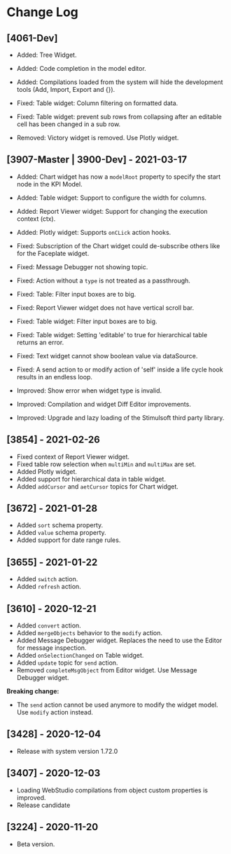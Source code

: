# Change Log

## [4061-Dev]

- Added: Tree Widget.
- Added: Code completion in the model editor.
- Added: Compilations loaded from the system will hide the development tools (Add, Import, Export and {}).
  
- Fixed: Table widget: Column filtering on formatted data.
- Fixed: Table widget: prevent sub rows from collapsing after an editable cell has been changed in a sub row.

- Removed: Victory widget is removed. Use Plotly widget.

## [3907-Master | 3900-Dev] - 2021-03-17

- Added: Chart widget has now a `modelRoot` property to specify the start node in the KPI Model.
- Added: Table widget: Support to configure the width for columns.
- Added: Report Viewer widget: Support for changing the execution context (ctx).
- Added: Plotly widget: Supports `onCLick` action hooks.

- Fixed: Subscription of the Chart widget could de-subscribe others like for the Faceplate widget.
- Fixed: Message Debugger not showing topic.
- Fixed: Action without a `type` is not treated as a passthrough.
- Fixed: Table: Filter input boxes are to big.
- Fixed: Report Viewer widget does not have vertical scroll bar.
- Fixed: Table widget: Filter input boxes are to big.
- Fixed: Table widget: Setting 'editable' to true for hierarchical table returns an error.
- Fixed: Text widget cannot show boolean value via dataSource.
- Fixed: A send action to or modify action of 'self' inside a life cycle hook results in an endless loop.

- Improved: Show error when widget type is invalid.
- Improved: Compilation and widget Diff Editor improvements.
- Improved: Upgrade and lazy loading of the Stimulsoft third party library.

## [3854] - 2021-02-26

- Fixed context of Report Viewer widget.
- Fixed table row selection when `multiMin` and `multiMax` are set.
- Added Plotly widget.
- Added support for hierarchical data in table widget.
- Added `addCursor` and `aetCursor` topics for Chart widget.

## [3672] - 2021-01-28

- Added `sort` schema property.
- Added `value` schema property.
- Added support for date range rules.

## [3655] - 2021-01-22

- Added `switch` action.
- Added `refresh` action.

## [3610] - 2020-12-21

- Added `convert` action.
- Added `mergeObjects` behavior to the `modify` action.
- Added Message Debugger widget. Replaces the need to use the Editor for message inspection.
- Added `onSelectionChanged` on Table widget.
- Added `update` topic for `send` action.
- Removed `completeMsgObject` from Editor widget. Use Message Debugger widget.

**Breaking change:**

- The `send` action cannot be used anymore to modify the widget model. Use `modify` action instead.

## [3428] - 2020-12-04

- Release with system version 1.72.0

## [3407] - 2020-12-03

- Loading WebStudio compilations from object custom properties is improved.
- Release candidate

## [3224] - 2020-11-20

- Beta version.
